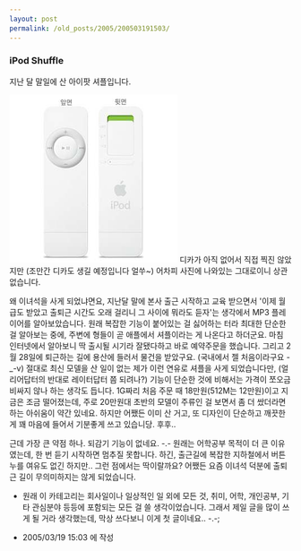 ```yaml
---
layout: post
permalink: /old_posts/2005/200503191503/
---
```


### iPod Shuffle

지난 달 말일에 산 아이팟 셔플입니다.

![c0003499_14455469.jpg](200503191503/c0003499_14455469.jpg)
디카가 아직 없어서 직접 찍진 않았지만 (조만간 디카도 생길 예정입니다 얼쑤~)
어차피 사진에 나와있는 그대로이니 상관없습니다.

왜 이녀석을 사게 되었냐면요, 지난달 말에 본사 출근 시작하고 교육 받으면서 '이제 월급도 받았고 출퇴근 시간도 오래 걸리니 그 사이에 뭐라도 듣자'는 생각에서 MP3 플레이어를 알아보았습니다.
원래 복잡한 기능이 붙어있는 걸 싫어하는 터라 최대한 단순한 걸 알아보는 중에, 주변에 형들이 곧 애플에서 셔플이라는 게 나온다고 하더군요.
마침 인터넷에서 알아보니 딱 출시될 시기라 잘됐다하고 바로 예약주문을 했습니다.
그리고 2월 28일에 퇴근하는 길에 용산에 들러서 물건을 받았구요. (국내에서 젤 처음이라구요 -_-v)
절대로 최신 모델을 산 일이 없는 제가 이런 연유로 셔플을 사게 되었습니다만, 
(얼리어답터의 반대로 레이터답터 쯤 되려나?)
기능이 단순한 것에 비해서는 가격이 쪼오금 비싸지 않나 하는 생각도 듭니다.
1G짜리 처음 주문 때 18만원(512M는 12만원)이고 지금은 조금 떨어졌는데, 주로 20만원대 초반의 모델이 주류인 걸 보면서 좀 더 쌌더라면 하는 아쉬움이 약간 있네요.
하지만 어쨌든 이미 산 거고, 또 디자인이 단순하고 깨끗한게 꽤 마음에 들어서 기분좋게 쓰고 있습니당. 후후..

근데 가장 큰 약점 하나. 되감기 기능이 없네요. -.-
원래는 어학공부 목적이 더 큰 이유였는데, 한 번 듣기 시작하면 멈추질 못합니다.
하긴, 출근길에 복잡한 지하철에서 버튼누를 여유도 없긴 하지만.. 그런 점에서는 딱이랄까요?
어쨌든 요즘 이녀석 덕분에 출퇴근 길이 무의미하지는 않게 되었습니다.




* 원래 이 카테고리는 회사일이나 일상적인 일 외에 모든 것, 취미, 어학, 개인공부, 기타 관심분야 등등에 포함되는 모든 걸 쓸 생각이었습니다. 그래서 제일 글을 많이 쓰게 될 거라 생각했는데, 막상 쓰다보니 이게 첫 글이네요.. -.-;





- 2005/03/19 15:03 에 작성